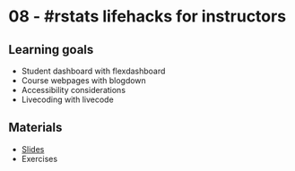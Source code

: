 # 08 - #rstats lifehacks for instructors

## Learning goals

- Student dashboard with flexdashboard
- Course webpages with blogdown
- Accessibility considerations
- Livecoding with livecode

## Materials

- [Slides]()
- Exercises